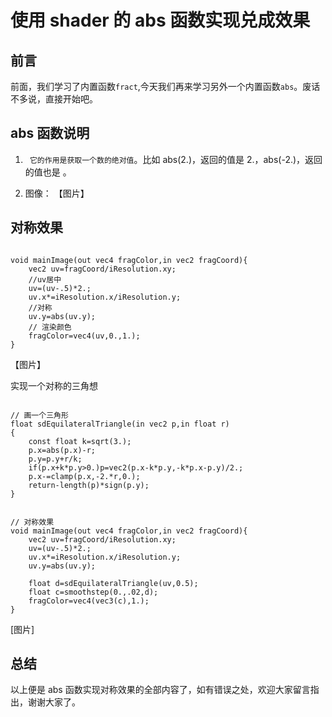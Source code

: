 # 使用 shader 的 abs 函数实现兑成效果

## 前言

前面，我们学习了内置函数`fract`,今天我们再来学习另外一个内置函数`abs`。废话不多说，直接开始吧。

## abs 函数说明

1. ` 它的作用是获取一个数的绝对值`。比如 abs(2.)，返回的值是 2.，abs(-2.)，返回的值也是 。

2. 图像：
   【图片】

## 对称效果

```

void mainImage(out vec4 fragColor,in vec2 fragCoord){
    vec2 uv=fragCoord/iResolution.xy;
    //uv居中
    uv=(uv-.5)*2.;
    uv.x*=iResolution.x/iResolution.y;
    //对称
    uv.y=abs(uv.y);
    // 渲染颜色
    fragColor=vec4(uv,0.,1.);
}

```

【图片】

实现一个对称的三角想

```

// 画一个三角形
float sdEquilateralTriangle(in vec2 p,in float r)
{
    const float k=sqrt(3.);
    p.x=abs(p.x)-r;
    p.y=p.y+r/k;
    if(p.x+k*p.y>0.)p=vec2(p.x-k*p.y,-k*p.x-p.y)/2.;
    p.x-=clamp(p.x,-2.*r,0.);
    return-length(p)*sign(p.y);
}


// 对称效果
void mainImage(out vec4 fragColor,in vec2 fragCoord){
    vec2 uv=fragCoord/iResolution.xy;
    uv=(uv-.5)*2.;
    uv.x*=iResolution.x/iResolution.y;
    uv.y=abs(uv.y);

    float d=sdEquilateralTriangle(uv,0.5);
    float c=smoothstep(0.,.02,d);
    fragColor=vec4(vec3(c),1.);
}

```

[图片]

## 总结

以上便是 abs 函数实现对称效果的全部内容了，如有错误之处，欢迎大家留言指出，谢谢大家了。
